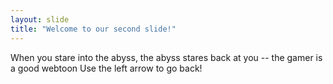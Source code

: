 ```yaml
---
layout: slide
title: "Welcome to our second slide!"
---
```

When you stare into the abyss, the abyss stares back at you -- the gamer is a good webtoon
Use the left arrow to go back!
